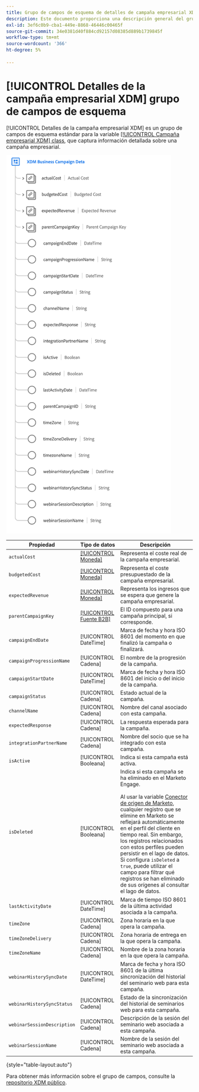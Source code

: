 ```yaml
---
title: Grupo de campos de esquema de detalles de campaña empresarial XDM
description: Este documento proporciona una descripción general del grupo de campos de esquema Detalles de la campaña empresarial XDM.
exl-id: 3ef6c0b9-cba1-449e-8868-46446c00465f
source-git-commit: 34e0381d40f884cd92157d08385d889b1739845f
workflow-type: tm+mt
source-wordcount: '366'
ht-degree: 5%

---
```


# [!UICONTROL Detalles de la campaña empresarial XDM] grupo de campos de esquema

[!UICONTROL Detalles de la campaña empresarial XDM] es un grupo de campos de esquema estándar para la variable [[!UICONTROL Campaña empresarial XDM] class](../../classes/b2b/business-campaign.md), que captura información detallada sobre una campaña empresarial.

![La estructura del grupo de campos Detalles de la campaña empresarial XDM tal como aparece en la interfaz de usuario](../../images/field-groups/b2b/business-campaign-details.png)

| Propiedad | Tipo de datos | Descripción |
| --- | --- | --- |
| `actualCost` | [[!UICONTROL Moneda]](../../data-types/currency.md) | Representa el coste real de la campaña empresarial. |
| `budgetedCost` | [[!UICONTROL Moneda]](../../data-types/currency.md) | Representa el coste presupuestado de la campaña empresarial. |
| `expectedRevenue` | [[!UICONTROL Moneda]](../../data-types/currency.md) | Representa los ingresos que se espera que genere la campaña empresarial. |
| `parentCampaignKey` | [[!UICONTROL Fuente B2B]](../../data-types/b2b-source.md) | El ID compuesto para una campaña principal, si corresponde. |
| `campaignEndDate` | [!UICONTROL DateTime] | Marca de fecha y hora ISO 8601 del momento en que finalizó la campaña o finalizará. |
| `campaignProgressionName` | [!UICONTROL Cadena] | El nombre de la progresión de la campaña. |
| `campaignStartDate` | [!UICONTROL DateTime] | Marca de fecha y hora ISO 8601 del inicio o del inicio de la campaña. |
| `campaignStatus` | [!UICONTROL Cadena] | Estado actual de la campaña. |
| `channelName` | [!UICONTROL Cadena] | Nombre del canal asociado con esta campaña. |
| `expectedResponse` | [!UICONTROL Cadena] | La respuesta esperada para la campaña. |
| `integrationPartnerName` | [!UICONTROL Cadena] | Nombre del socio que se ha integrado con esta campaña. |
| `isActive` | [!UICONTROL Booleana] | Indica si esta campaña está activa. |
| `isDeleted` | [!UICONTROL Booleana] | Indica si esta campaña se ha eliminado en el Marketo Engage.<br><br>Al usar la variable [Conector de origen de Marketo](../../../sources/connectors/adobe-applications/marketo/marketo.md), cualquier registro que se elimine en Marketo se reflejará automáticamente en el perfil del cliente en tiempo real. Sin embargo, los registros relacionados con estos perfiles pueden persistir en el lago de datos. Si configura `isDeleted` a `true`, puede utilizar el campo para filtrar qué registros se han eliminado de sus orígenes al consultar el lago de datos. |
| `lastActivityDate` | [!UICONTROL DateTime] | Marca de tiempo ISO 8601 de la última actividad asociada a la campaña. |
| `timeZone` | [!UICONTROL Cadena] | Zona horaria en la que opera la campaña. |
| `timeZoneDelivery` | [!UICONTROL Cadena] | Zona horaria de entrega en la que opera la campaña. |
| `timeZoneName` | [!UICONTROL Cadena] | Nombre de la zona horaria en la que opera la campaña. |
| `webinarHistorySyncDate` | [!UICONTROL DateTime] | Marca de fecha y hora ISO 8601 de la última sincronización del historial del seminario web para esta campaña. |
| `webinarHistorySyncStatus` | [!UICONTROL Cadena] | Estado de la sincronización del historial de seminarios web para esta campaña. |
| `webinarSessionDescription` | [!UICONTROL Cadena] | Descripción de la sesión del seminario web asociada a esta campaña. |
| `webinarSessionName` | [!UICONTROL Cadena] | Nombre de la sesión del seminario web asociada a esta campaña. |

{style=&quot;table-layout:auto&quot;}

Para obtener más información sobre el grupo de campos, consulte la [repositorio XDM público](https://github.com/adobe/xdm/blob/master/components/fieldgroups/campaign/campaign-details.schema.json).
